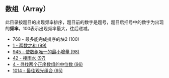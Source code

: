## 数组（Array）

此目录按题目的出现频率排序，题目前的数字是题号，题目后括号中的数字为出现的**频率**，100表示出现频率最大，往后递减。



- 768 - 最多能完成排序的块2 (100)
-  [1 - 两数之和 (99)](https://github.com/MagicalPiggy/leetcode/blob/master/easy/Array/1%20-%20Two%20Sum.md)
-  [945 - 使数组唯一的最小增量 (98)](https://github.com/MagicalPiggy/leetcode/blob/master/Medium/Array/945%20-%20Minimum%20Increment%20to%20Make%20Array%20Unique.md)
-  [42 - 接雨水 (97)](https://github.com/MagicalPiggy/leetcode/blob/master/Hard/Array/42%20-%20Trapping%20Rain%20Water.md)
-  [4 - 寻找两个正序数组的中位数 (96)](https://github.com/MagicalPiggy/leetcode/blob/master/Hard/Array/4%20-%20Median%20of%20Two%20Sorted%20Arrays.md) 
-  [1014 - 最佳观光组合 (95)](https://github.com/MagicalPiggy/leetcode/blob/master/Medium/Array/1014%20-%20Best%20Sightseeing%20Pair.md)
